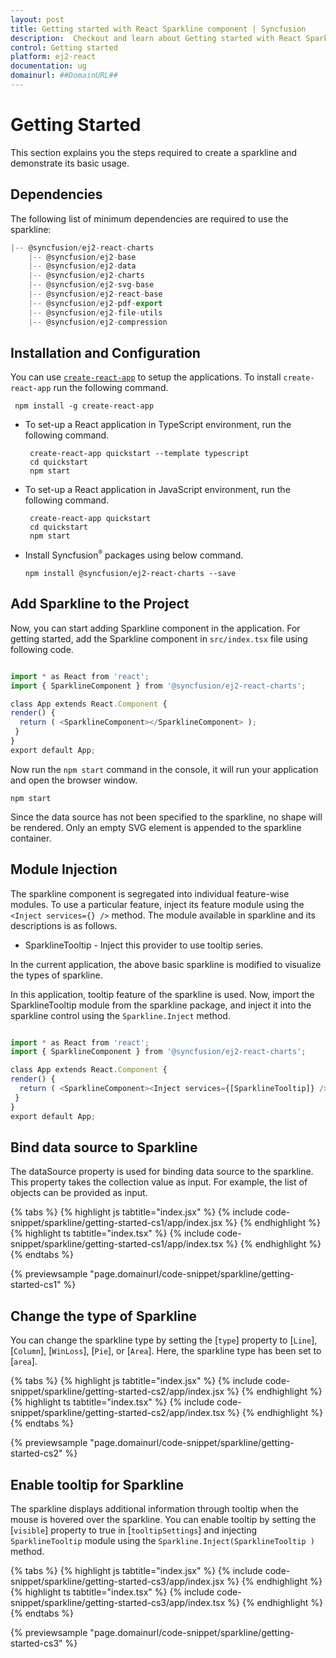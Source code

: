 ```yaml
---
layout: post
title: Getting started with React Sparkline component | Syncfusion
description:  Checkout and learn about Getting started with React Sparkline component of Syncfusion Essential JS 2 and more details.
control: Getting started 
platform: ej2-react
documentation: ug
domainurl: ##DomainURL##
---
```


# Getting Started

This section explains you the steps required to create a sparkline and demonstrate its basic usage.

## Dependencies

The following list of minimum dependencies are required to use the sparkline:

```ts
|-- @syncfusion/ej2-react-charts
    |-- @syncfusion/ej2-base
    |-- @syncfusion/ej2-data
    |-- @syncfusion/ej2-charts
    |-- @syncfusion/ej2-svg-base
    |-- @syncfusion/ej2-react-base
    |-- @syncfusion/ej2-pdf-export
    |-- @syncfusion/ej2-file-utils
    |-- @syncfusion/ej2-compression
```

## Installation and Configuration

You can use [`create-react-app`](https://github.com/facebookincubator/create-react-app) to setup the applications.
To install `create-react-app` run the following command.

   ```
    npm install -g create-react-app
   ```

* To set-up a React application in TypeScript environment, run the following command.

    ```
     create-react-app quickstart --template typescript
     cd quickstart
     npm start
   ```
* To set-up a React application in JavaScript environment, run the following command.
   ```
    create-react-app quickstart
    cd quickstart
    npm start
   ```
* Install Syncfusion<sup style="font-size:70%">&reg;</sup> packages using below command.

    ```
    npm install @syncfusion/ej2-react-charts --save
    ```

## Add Sparkline to the Project

Now, you can start adding Sparkline component in the application. For getting started, add the Sparkline component in `src/index.tsx` file using following code.



```ts

import * as React from 'react';
import { SparklineComponent } from '@syncfusion/ej2-react-charts';

class App extends React.Component {
render() {
  return ( <SparklineComponent></SparklineComponent> );
 }
}
export default App;

```

Now run the `npm start` command in the console, it will run your application and open the browser window.

```
npm start
```

Since the data source has not been specified to the sparkline, no shape will be rendered. Only an empty SVG element is appended to the sparkline container.

## Module Injection

The sparkline component is segregated into individual feature-wise modules. To use a particular feature, inject its feature module using the `<Inject services={} />` method. The module available in sparkline and its descriptions is as follows.

* SparklineTooltip - Inject this provider to use tooltip series.

In the current application, the above basic sparkline is modified to visualize the types of sparkline.

In this application, tooltip feature of the sparkline is used. Now, import the SparklineTooltip module from the sparkline package, and inject it into the sparkline control using the `Sparkline.Inject` method.



```ts

import * as React from 'react';
import { SparklineComponent } from '@syncfusion/ej2-react-charts';

class App extends React.Component {
render() {
  return ( <SparklineComponent><Inject services={[SparklineTooltip]} /></SparklineComponent> );
 }
}
export default App;

```

## Bind data source to Sparkline

The dataSource property is used for binding data source to the sparkline. This property takes the collection value as input. For example, the list of objects can be provided as input.

{% tabs %}
{% highlight js tabtitle="index.jsx" %}
{% include code-snippet/sparkline/getting-started-cs1/app/index.jsx %}
{% endhighlight %}
{% highlight ts tabtitle="index.tsx" %}
{% include code-snippet/sparkline/getting-started-cs1/app/index.tsx %}
{% endhighlight %}
{% endtabs %}

 {% previewsample "page.domainurl/code-snippet/sparkline/getting-started-cs1" %}

## Change the type of Sparkline

You can change the sparkline type by setting the [`type`] property to [`Line`], [`Column`], [`WinLoss`], [`Pie`], or [`Area`]. Here, the sparkline type has been set to [`area`].

{% tabs %}
{% highlight js tabtitle="index.jsx" %}
{% include code-snippet/sparkline/getting-started-cs2/app/index.jsx %}
{% endhighlight %}
{% highlight ts tabtitle="index.tsx" %}
{% include code-snippet/sparkline/getting-started-cs2/app/index.tsx %}
{% endhighlight %}
{% endtabs %}

 {% previewsample "page.domainurl/code-snippet/sparkline/getting-started-cs2" %}

## Enable tooltip for Sparkline

The sparkline displays additional information through tooltip when the mouse is hovered over the sparkline. You can enable tooltip by setting the [`visible`] property to true in [`tooltipSettings`] and injecting `SparklineTooltip` module using the `Sparkline.Inject(SparklineTooltip )` method.

{% tabs %}
{% highlight js tabtitle="index.jsx" %}
{% include code-snippet/sparkline/getting-started-cs3/app/index.jsx %}
{% endhighlight %}
{% highlight ts tabtitle="index.tsx" %}
{% include code-snippet/sparkline/getting-started-cs3/app/index.tsx %}
{% endhighlight %}
{% endtabs %}

 {% previewsample "page.domainurl/code-snippet/sparkline/getting-started-cs3" %}
